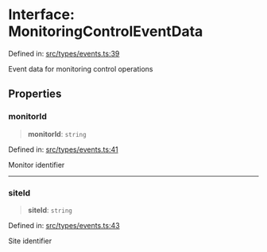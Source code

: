 # Interface: MonitoringControlEventData

Defined in: [src/types/events.ts:39](https://github.com/Nick2bad4u/Uptime-Watcher/blob/3cce0c3b352c8390536ca3c7399ece50a05faf18/src/types/events.ts#L39)

Event data for monitoring control operations

## Properties

### monitorId

> **monitorId**: `string`

Defined in: [src/types/events.ts:41](https://github.com/Nick2bad4u/Uptime-Watcher/blob/3cce0c3b352c8390536ca3c7399ece50a05faf18/src/types/events.ts#L41)

Monitor identifier

***

### siteId

> **siteId**: `string`

Defined in: [src/types/events.ts:43](https://github.com/Nick2bad4u/Uptime-Watcher/blob/3cce0c3b352c8390536ca3c7399ece50a05faf18/src/types/events.ts#L43)

Site identifier
